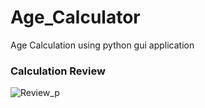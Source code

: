 # Age_Calculator
Age Calculation using python gui application

### Calculation Review 

![Review_p](https://user-images.githubusercontent.com/54316119/77819582-daeb9680-7101-11ea-8d1b-98400b9a25d1.png)



